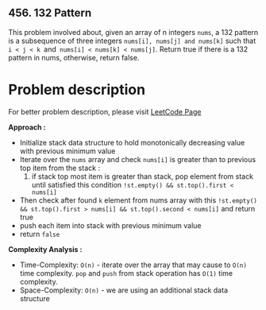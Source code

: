 ## 456. 132 Pattern

This problem involved about, given an array of n integers `nums`, a 132 pattern is a subsequence of three integers `nums[i], nums[j] and nums[k]` such that `i < j < k `and` nums[i] < nums[k] < nums[j]`. Return true if there is a 132 pattern in nums, otherwise, return false.

# Problem description

For better problem description, please visit [LeetCode Page](https://leetcode.com/problems/132-pattern/description)

**Approach :**<br/>

-   Initialize stack data structure to hold monotonically decreasing value with previous minimum value
-   Iterate over the `nums` array and check `nums[i]` is greater than to previous top item from the stack :
    1. if stack top most item is greater than stack, pop element from stack until satisfied this condition `!st.empty() && st.top().first < nums[i]`
-   Then check after found `k` element from nums array with this `!st.empty() && st.top().first > nums[i] && st.top().second < nums[i]` and return true
-   push each item into stack with previous minimum value
-   return `false`

**Complexity Analysis :**<br/>

-   Time-Complexity: `O(n)` - iterate over the array that may cause to `O(n)` time complexity. `pop` and `push` from stack operation has `O(1)` time complexity.
-   Space-Complexity: `O(n)` - we are using an additional stack data structure
